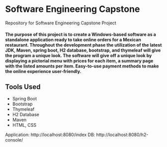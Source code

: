 # Software Engineering Capstone
 Repository for Software Engineering Capstone Project
 #### The purpose of this project is to create a Windows-based software as a standalone application ready to take online orders for a Mexican restaurant. Throughout the development phase the utilization of the latest JDK, Maven, spring boot, H2 database, bootstrap, and thymeleaf will give the program a unique look. The software will give off a unique look by displaying a pictorial menu with prices for each item, a summary page with the listed amounts per item. Easy-to-use payment methods to make the online experience user-friendly.
 
 ## Tools Used
 * Spring Boot
 * Bootstrap
 * Thymeleaf
 * H2 Database
 * Maven
 * HTML, CSS
 
 Application: http://localhost:8080/index
 DB: http://localhost:8080/h2-console/
